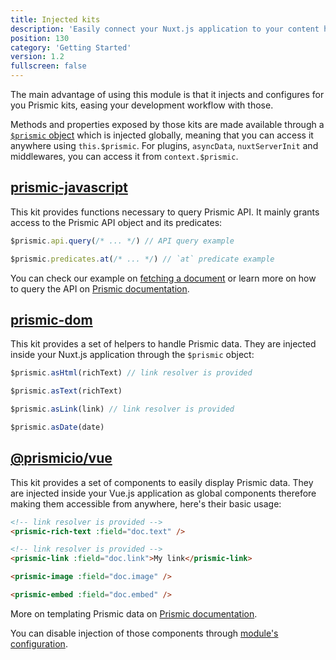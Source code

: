 ```yaml
---
title: Injected kits
description: 'Easily connect your Nuxt.js application to your content hosted on Prismic'
position: 130
category: 'Getting Started'
version: 1.2
fullscreen: false
---
```


The main advantage of using this module is that it injects and configures for you Prismic kits, easing your development workflow with those.

Methods and properties exposed by those kits are made available through a [`$prismic` object](/prismic-object) which is injected globally, meaning that you can access it anywhere using `this.$prismic`. For plugins, `asyncData`, `nuxtServerInit` and middlewares, you can access it from `context.$prismic`.

## [prismic-javascript](https://github.com/prismicio/prismic-javascript)

This kit provides functions necessary to query Prismic API. It mainly grants access to the Prismic API object and its predicates:

<code-group>
  <code-block label="api" active>

```javascript
$prismic.api.query(/* ... */) // API query example
```

  </code-block>
  <code-block label="predicates">

```javascript
$prismic.predicates.at(/* ... */) // `at` predicate example
```

  </code-block>
</code-group>

You can check our example on [fetching a document](/fetching-content#from-a-page) or learn more on how to query the API on [Prismic documentation](https://prismic.io/docs/vuejs/query-the-api/how-to-query-the-api).

## [prismic-dom](https://github.com/prismicio/prismic-dom)

This kit provides a set of helpers to handle Prismic data. They are injected inside your Nuxt.js application through the `$prismic` object:

<code-group>
  <code-block label="asHtml" active>

```javascript
$prismic.asHtml(richText) // link resolver is provided
```

  </code-block>
  <code-block label="asText">

```javascript
$prismic.asText(richText)
```

  </code-block>
  <code-block label="asLink">

```javascript
$prismic.asLink(link) // link resolver is provided
```

  </code-block>
  <code-block label="asDate">

```javascript
$prismic.asDate(date)
```

  </code-block>
</code-group>

## [@prismicio/vue](https://github.com/prismicio/prismic-vue)

This kit provides a set of components to easily display Prismic data. They are injected inside your Vue.js application as global components therefore making them accessible from anywhere, here's their basic usage:

<code-group>
  <code-block label="prismic-rich-text" active>

```html
<!-- link resolver is provided -->
<prismic-rich-text :field="doc.text" />
```

  </code-block>
  <code-block label="prismic-link">

```html
<!-- link resolver is provided -->
<prismic-link :field="doc.link">My link</prismic-link>
```

  </code-block>
  <code-block label="prismic-image">

```html
<prismic-image :field="doc.image" />
```

  </code-block>
  <code-block label="prismic-embed">

```html
<prismic-embed :field="doc.embed" />
```

  </code-block>
</code-group>

<alert type="info">

More on templating Prismic data on [Prismic documentation](https://prismic.io/docs/vuejs/templating/response-object).

</alert>

<alert type="info">

You can disable injection of those components through [module's configuration](/configuration#components).

</alert>
